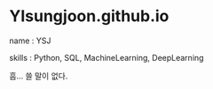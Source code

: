 # YIsungjoon.github.io

name : YSJ

skills : Python,  SQL, MachineLearning, DeepLearning

흠... 쓸 말이 없다.
